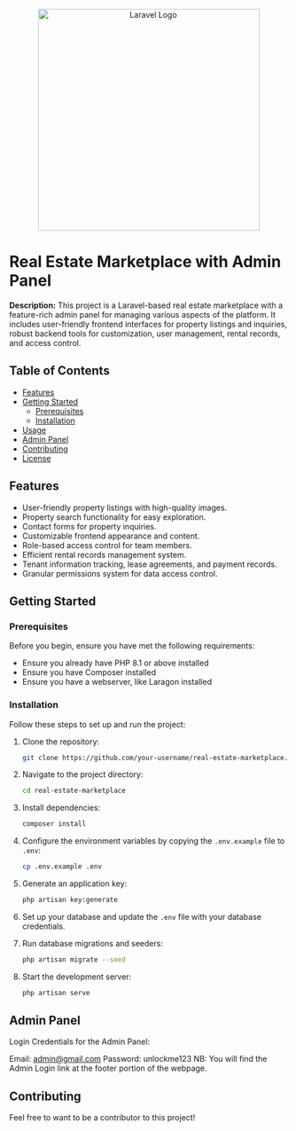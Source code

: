 <p align="center"><a href="https://laravel.com" target="_blank"><img src="https://raw.githubusercontent.com/laravel/art/master/logo-lockup/5%20SVG/2%20CMYK/1%20Full%20Color/laravel-logolockup-cmyk-red.svg" width="400" alt="Laravel Logo"></a></p>


# Real Estate Marketplace with Admin Panel

**Description:** This project is a Laravel-based real estate marketplace with a feature-rich admin panel for managing various aspects of the platform. It includes user-friendly frontend interfaces for property listings and inquiries, robust backend tools for customization, user management, rental records, and access control.

## Table of Contents

- [Features](#features)
- [Getting Started](#getting-started)
  - [Prerequisites](#prerequisites)
  - [Installation](#installation)
- [Usage](#usage)
- [Admin Panel](#admin-panel)
- [Contributing](#contributing)
- [License](#license)

## Features

- User-friendly property listings with high-quality images.
- Property search functionality for easy exploration.
- Contact forms for property inquiries.
- Customizable frontend appearance and content.
- Role-based access control for team members.
- Efficient rental records management system.
- Tenant information tracking, lease agreements, and payment records.
- Granular permissions system for data access control.

## Getting Started

### Prerequisites

Before you begin, ensure you have met the following requirements:

- Ensure you already have PHP 8.1 or above installed
- Ensure you have Composer installed
- Ensure you have a webserver, like Laragon installed

### Installation

Follow these steps to set up and run the project:

1. Clone the repository:

   ```sh
   git clone https://github.com/your-username/real-estate-marketplace.git
   ```

2. Navigate to the project directory:

   ```sh
   cd real-estate-marketplace
   ```

3. Install dependencies:

   ```sh
   composer install
   ```

4. Configure the environment variables by copying the `.env.example` file to `.env`:

   ```sh
   cp .env.example .env
   ```

5. Generate an application key:

   ```sh
   php artisan key:generate
   ```

6. Set up your database and update the `.env` file with your database credentials.

7. Run database migrations and seeders:

   ```sh
   php artisan migrate --seed
   ```

8. Start the development server:

   ```sh
   php artisan serve
   ```

## Admin Panel

Login Credentials for the Admin Panel:

Email: admin@gmail.com
Password: unlockme123
NB: You will find the Admin Login link at the footer portion of the webpage.

## Contributing

Feel free to want to be a contributor to this project!
